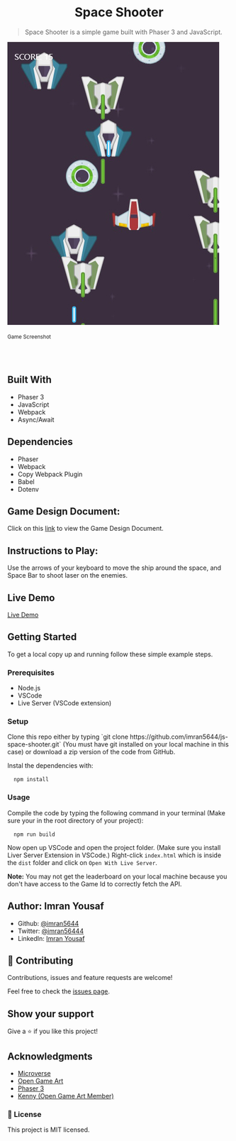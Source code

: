 <h1 align='center'>Space Shooter</h1>

> Space Shooter is a simple game built with Phaser 3 and JavaScript.

![screenshot](./assets/screenshot.jpg)

<p><small>Game Screenshot</small></p><br /><br />

## Built With

- Phaser 3
- JavaScript
- Webpack
- Async/Await

## Dependencies

- Phaser
- Webpack
- Copy Webpack Plugin
- Babel
- Dotenv

## Game Design Document:

Click on this [link](https://docs.google.com/document/d/1rB3G0FsbbIbfmiYlE8-CgfTFxZ6IIRfyyTQKVSMinyo/edit?usp=sharing) to view the Game Design Document.

## Instructions to Play:

Use the arrows of your keyboard to move the ship around the space, and Space Bar to shoot laser on the enemies.

## Live Demo

[Live Demo](https://imran-game.herokuapp.com/)

## Getting Started

To get a local copy up and running follow these simple example steps.

### Prerequisites

- Node.js
- VSCode
- Live Server (VSCode extension)

### Setup

<p>Clone this repo either by typing `git clone https://github.com/imran5644/js-space-shooter.git` (You must have git installed on your local machine in this case) or download a zip version of the code from GitHub.</p>

<p>Instal the dependencies with:</p>

```
  npm install
```

### Usage

Compile the code by typing the following command in your terminal (Make sure your in the root directory of your project):

```
  npm run build
```

Now open up VSCode and open the project folder. (Make sure you install Liver Server Extension in VSCode.) Right-click `index.html` which is inside the `dist` folder and click on `Open With Live Server`.

**Note:** You may not get the leaderboard on your local machine because you don't have access to the Game Id to correctly fetch the API.

## Author: Imran Yousaf

- Github: [@imran5644](https://github.com/imran5644)
- Twitter: [@imran56444](https://twitter.com/imran56444)
- LinkedIn: [Imran Yousaf](https://www.linkedin.com/in/imranyousaf-programmer/)

## 🤝 Contributing

Contributions, issues and feature requests are welcome!

Feel free to check the [issues page](https://github.com/imran5644/space-shooter/issues).

## Show your support

Give a ⭐️ if you like this project!

## Acknowledgments

- [Microverse](https://www.microverse.org/)
- [Open Game Art](https://opengameart.org/)
- [Phaser 3](https://phaser.io/phaser3)
- [Kenny (Open Game Art Member)](https://opengameart.org/users/kenney)

### 📝 License

This project is MIT licensed.
